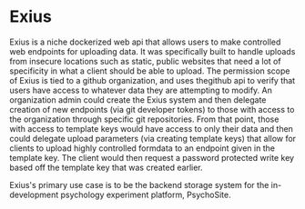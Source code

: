 # Exius
Exius is a niche dockerized web api that allows users to make controlled web endpoints for uploading data. It was specifically built to handle uploads from insecure locations such as static, public websites that need a lot of specificity in what a client should be able to upload. 
The permission scope of Exius is tied to a github organization, and uses thegithub api to verify that users have access to whatever data they are attempting to modify. An organization admin could create the Exius system and then delegate creation of new endpoints (via git developer tokens) to those with access to the organization through specific git repositories. From that point, those with access to template keys would have access to only their data and then could delegate upload parameters (via creating template keys) that allow for clients to upload highly controlled formdata to an endpoint given in the template key. The client would then request a password protected write key based off the template key that was created earlier.

Exius's primary use case is to be the backend storage system for the in-development psychology experiment platform, PsychoSite.
